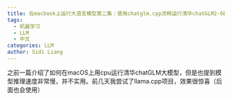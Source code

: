 ```yaml
---
title: 在macbook上运行大语言模型第二集：使用chatglm.cpp流畅运行清华chatGLM2-6B大模型
tags:
  - 机器学习
  - LLM
  - 中文
categories: LLM
author: Sidi Liang
---
```

之前一篇介绍了如何在macOS上用cpu运行清华chatGLM大模型，但是也提到模型推理速度非常慢，并不实用。前几天我尝试了llama.cpp项目，效果很惊喜（后面也会使用）

